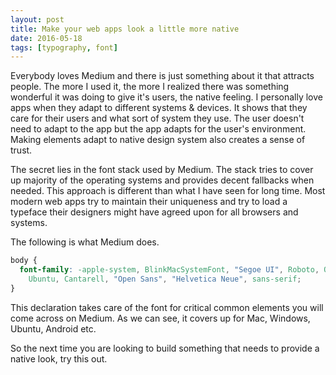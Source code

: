 ```yaml
---
layout: post
title: Make your web apps look a little more native
date: 2016-05-18
tags: [typography, font]
---
```


Everybody loves Medium and there is just something about it that attracts people. The more I used it, the more I realized there was something wonderful it was doing to give it's users, the native feeling. I personally love apps when they adapt to different systems & devices. It shows that they care for their users and what sort of system they use. The user doesn't need to adapt to the app but the app adapts for the user's environment. Making elements adapt to native design system also creates a sense of trust.

The secret lies in the font stack used by Medium. The stack tries to cover up majority of the operating systems and provides decent fallbacks when needed. This approach is different than what I have seen for long time. Most modern web apps try to maintain their uniqueness and try to load a typeface their designers might have agreed upon for all browsers and systems.

The following is what Medium does.

```css
body {
  font-family: -apple-system, BlinkMacSystemFont, "Segoe UI", Roboto, Oxygen,
    Ubuntu, Cantarell, "Open Sans", "Helvetica Neue", sans-serif;
}
```

This declaration takes care of the font for critical common elements you will come across on Medium. As we can see, it covers up for Mac, Windows, Ubuntu, Android etc.

So the next time you are looking to build something that needs to provide a native look, try this out.
